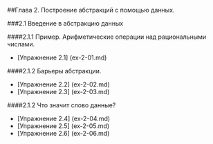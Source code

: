 ##Глава 2. Построение абстракций с помощью данных.

###2.1 Введение в абстракцию данных

####2.1.1 Пример. Арифметические операции над рациональными числами.
* [Упражнение 2.1] (ex-2-01.md)

####2.1.2 Барьеры абстракции.
* [Упражнение 2.2] (ex-2-02.md)
* [Упражнение 2.3] (ex-2-03.md)

####2.1.2 Что значит слово данные?
* [Упражнение 2.4] (ex-2-04.md)
* [Упражнение 2.5] (ex-2-05.md)
* [Упражнение 2.6] (ex-2-06.md)
